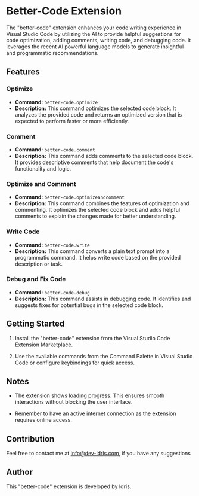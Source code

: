 # Better-Code Extension

The "better-code" extension enhances your code writing experience in Visual Studio Code by utilizing the AI to provide helpful suggestions for code optimization, adding comments, writing code, and debugging code. It leverages the recent AI powerful language models to generate insightful and programmatic recommendations.

## Features

### Optimize

- **Command:** `better-code.optimize`
- **Description:** This command optimizes the selected code block. It analyzes the provided code and returns an optimized version that is expected to perform faster or more efficiently.

### Comment

- **Command:** `better-code.comment`
- **Description:** This command adds comments to the selected code block. It provides descriptive comments that help document the code's functionality and logic.

### Optimize and Comment

- **Command:** `better-code.optimizeandcomment`
- **Description:** This command combines the features of optimization and commenting. It optimizes the selected code block and adds helpful comments to explain the changes made for better understanding.

### Write Code

- **Command:** `better-code.write`
- **Description:** This command converts a plain text prompt into a programmatic command. It helps write code based on the provided description or task.

### Debug and Fix Code

- **Command:** `better-code.debug`
- **Description:** This command assists in debugging code. It identifies and suggests fixes for potential bugs in the selected code block.

## Getting Started

1. Install the "better-code" extension from the Visual Studio Code Extension Marketplace.

2. Use the available commands from the Command Palette in Visual Studio Code or configure keybindings for quick access.

## Notes

- The extension shows loading progress. This ensures smooth interactions without blocking the user interface.

- Remember to have an active internet connection as the extension requires online access.

## Contribution

Feel free to contact me at info@dev-idris.com, if you have any suggestions

## Author

This "better-code" extension is developed by Idris.
